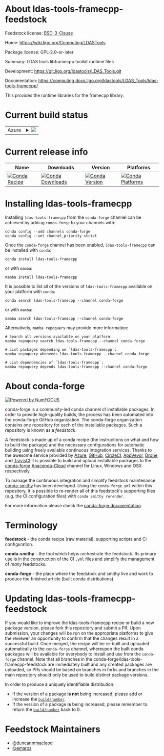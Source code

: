 About ldas-tools-framecpp-feedstock
===================================

Feedstock license: [BSD-3-Clause](https://github.com/conda-forge/ldas-tools-framecpp-feedstock/blob/main/LICENSE.txt)

Home: https://wiki.ligo.org/Computing/LDASTools

Package license: GPL-2.0-or-later

Summary: LDAS tools libframecpp toolkit runtime files

Development: https://git.ligo.org/ldastools/LDAS_Tools.git

Documentation: https://computing.docs.ligo.org/ldastools/LDAS_Tools/ldas-tools-framecpp/

This provides the runtime libraries for the framecpp library.


Current build status
====================


<table>
    
  <tr>
    <td>Azure</td>
    <td>
      <details>
        <summary>
          <a href="https://dev.azure.com/conda-forge/feedstock-builds/_build/latest?definitionId=5104&branchName=main">
            <img src="https://dev.azure.com/conda-forge/feedstock-builds/_apis/build/status/ldas-tools-framecpp-feedstock?branchName=main">
          </a>
        </summary>
        <table>
          <thead><tr><th>Variant</th><th>Status</th></tr></thead>
          <tbody><tr>
              <td>linux_64</td>
              <td>
                <a href="https://dev.azure.com/conda-forge/feedstock-builds/_build/latest?definitionId=5104&branchName=main">
                  <img src="https://dev.azure.com/conda-forge/feedstock-builds/_apis/build/status/ldas-tools-framecpp-feedstock?branchName=main&jobName=linux&configuration=linux%20linux_64_" alt="variant">
                </a>
              </td>
            </tr><tr>
              <td>linux_aarch64</td>
              <td>
                <a href="https://dev.azure.com/conda-forge/feedstock-builds/_build/latest?definitionId=5104&branchName=main">
                  <img src="https://dev.azure.com/conda-forge/feedstock-builds/_apis/build/status/ldas-tools-framecpp-feedstock?branchName=main&jobName=linux&configuration=linux%20linux_aarch64_" alt="variant">
                </a>
              </td>
            </tr><tr>
              <td>linux_ppc64le</td>
              <td>
                <a href="https://dev.azure.com/conda-forge/feedstock-builds/_build/latest?definitionId=5104&branchName=main">
                  <img src="https://dev.azure.com/conda-forge/feedstock-builds/_apis/build/status/ldas-tools-framecpp-feedstock?branchName=main&jobName=linux&configuration=linux%20linux_ppc64le_" alt="variant">
                </a>
              </td>
            </tr><tr>
              <td>osx_64</td>
              <td>
                <a href="https://dev.azure.com/conda-forge/feedstock-builds/_build/latest?definitionId=5104&branchName=main">
                  <img src="https://dev.azure.com/conda-forge/feedstock-builds/_apis/build/status/ldas-tools-framecpp-feedstock?branchName=main&jobName=osx&configuration=osx%20osx_64_" alt="variant">
                </a>
              </td>
            </tr><tr>
              <td>osx_arm64</td>
              <td>
                <a href="https://dev.azure.com/conda-forge/feedstock-builds/_build/latest?definitionId=5104&branchName=main">
                  <img src="https://dev.azure.com/conda-forge/feedstock-builds/_apis/build/status/ldas-tools-framecpp-feedstock?branchName=main&jobName=osx&configuration=osx%20osx_arm64_" alt="variant">
                </a>
              </td>
            </tr>
          </tbody>
        </table>
      </details>
    </td>
  </tr>
</table>

Current release info
====================

| Name | Downloads | Version | Platforms |
| --- | --- | --- | --- |
| [![Conda Recipe](https://img.shields.io/badge/recipe-ldas--tools--framecpp-green.svg)](https://anaconda.org/conda-forge/ldas-tools-framecpp) | [![Conda Downloads](https://img.shields.io/conda/dn/conda-forge/ldas-tools-framecpp.svg)](https://anaconda.org/conda-forge/ldas-tools-framecpp) | [![Conda Version](https://img.shields.io/conda/vn/conda-forge/ldas-tools-framecpp.svg)](https://anaconda.org/conda-forge/ldas-tools-framecpp) | [![Conda Platforms](https://img.shields.io/conda/pn/conda-forge/ldas-tools-framecpp.svg)](https://anaconda.org/conda-forge/ldas-tools-framecpp) |

Installing ldas-tools-framecpp
==============================

Installing `ldas-tools-framecpp` from the `conda-forge` channel can be achieved by adding `conda-forge` to your channels with:

```
conda config --add channels conda-forge
conda config --set channel_priority strict
```

Once the `conda-forge` channel has been enabled, `ldas-tools-framecpp` can be installed with `conda`:

```
conda install ldas-tools-framecpp
```

or with `mamba`:

```
mamba install ldas-tools-framecpp
```

It is possible to list all of the versions of `ldas-tools-framecpp` available on your platform with `conda`:

```
conda search ldas-tools-framecpp --channel conda-forge
```

or with `mamba`:

```
mamba search ldas-tools-framecpp --channel conda-forge
```

Alternatively, `mamba repoquery` may provide more information:

```
# Search all versions available on your platform:
mamba repoquery search ldas-tools-framecpp --channel conda-forge

# List packages depending on `ldas-tools-framecpp`:
mamba repoquery whoneeds ldas-tools-framecpp --channel conda-forge

# List dependencies of `ldas-tools-framecpp`:
mamba repoquery depends ldas-tools-framecpp --channel conda-forge
```


About conda-forge
=================

[![Powered by
NumFOCUS](https://img.shields.io/badge/powered%20by-NumFOCUS-orange.svg?style=flat&colorA=E1523D&colorB=007D8A)](https://numfocus.org)

conda-forge is a community-led conda channel of installable packages.
In order to provide high-quality builds, the process has been automated into the
conda-forge GitHub organization. The conda-forge organization contains one repository
for each of the installable packages. Such a repository is known as a *feedstock*.

A feedstock is made up of a conda recipe (the instructions on what and how to build
the package) and the necessary configurations for automatic building using freely
available continuous integration services. Thanks to the awesome service provided by
[Azure](https://azure.microsoft.com/en-us/services/devops/), [GitHub](https://github.com/),
[CircleCI](https://circleci.com/), [AppVeyor](https://www.appveyor.com/),
[Drone](https://cloud.drone.io/welcome), and [TravisCI](https://travis-ci.com/)
it is possible to build and upload installable packages to the
[conda-forge](https://anaconda.org/conda-forge) [Anaconda-Cloud](https://anaconda.org/)
channel for Linux, Windows and OSX respectively.

To manage the continuous integration and simplify feedstock maintenance
[conda-smithy](https://github.com/conda-forge/conda-smithy) has been developed.
Using the ``conda-forge.yml`` within this repository, it is possible to re-render all of
this feedstock's supporting files (e.g. the CI configuration files) with ``conda smithy rerender``.

For more information please check the [conda-forge documentation](https://conda-forge.org/docs/).

Terminology
===========

**feedstock** - the conda recipe (raw material), supporting scripts and CI configuration.

**conda-smithy** - the tool which helps orchestrate the feedstock.
                   Its primary use is in the construction of the CI ``.yml`` files
                   and simplify the management of *many* feedstocks.

**conda-forge** - the place where the feedstock and smithy live and work to
                  produce the finished article (built conda distributions)


Updating ldas-tools-framecpp-feedstock
======================================

If you would like to improve the ldas-tools-framecpp recipe or build a new
package version, please fork this repository and submit a PR. Upon submission,
your changes will be run on the appropriate platforms to give the reviewer an
opportunity to confirm that the changes result in a successful build. Once
merged, the recipe will be re-built and uploaded automatically to the
`conda-forge` channel, whereupon the built conda packages will be available for
everybody to install and use from the `conda-forge` channel.
Note that all branches in the conda-forge/ldas-tools-framecpp-feedstock are
immediately built and any created packages are uploaded, so PRs should be based
on branches in forks and branches in the main repository should only be used to
build distinct package versions.

In order to produce a uniquely identifiable distribution:
 * If the version of a package **is not** being increased, please add or increase
   the [``build/number``](https://docs.conda.io/projects/conda-build/en/latest/resources/define-metadata.html#build-number-and-string).
 * If the version of a package **is** being increased, please remember to return
   the [``build/number``](https://docs.conda.io/projects/conda-build/en/latest/resources/define-metadata.html#build-number-and-string)
   back to 0.

Feedstock Maintainers
=====================

* [@duncanmmacleod](https://github.com/duncanmmacleod/)
* [@emaros](https://github.com/emaros/)

